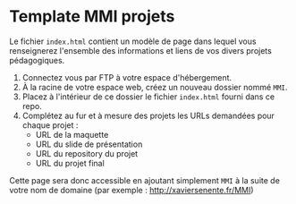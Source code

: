 # Template MMI  projets

Le fichier `index.html` contient un modèle de page dans lequel vous renseignerez l'ensemble des informations et liens de vos divers projets pédagogiques.

1. Connectez vous par FTP à votre espace d'hébergement.
2. À la racine de votre espace web, créez un nouveau dossier nommé `MMI`.
3. Placez à l'intérieur de ce dossier le fichier `index.html` fourni dans ce repo.
4. Complétez au fur et à mesure des projets les URLs demandées pour chaque projet :
    - URL de la maquette
    - URL du slide de présentation
    - URL du repository du projet
    - URL du projet final

Cette page sera donc accessible en ajoutant simplement `MMI` à la suite de votre nom de domaine (par exemple : http://xaviersenente.fr/MMI)


